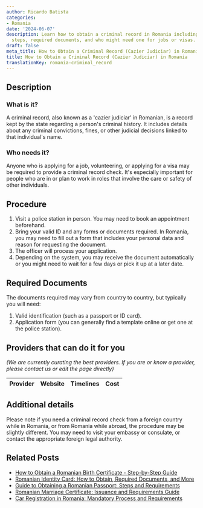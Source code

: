 ```yaml
---
author: Ricardo Batista
categories:
- Romania
date: '2024-06-07'
description: Learn how to obtain a criminal record in Romania including necessary
  steps, required documents, and who might need one for jobs or visas.
draft: false
meta_title: How to Obtain a Criminal Record (Cazier Judiciar) in Romania
title: How to Obtain a Criminal Record (Cazier Judiciar) in Romania
translationKey: romania-criminal_record
---
```


## Description
### What is it?
A criminal record, also known as a 'cazier judiciar' in Romanian, is a record kept by the state regarding a person's criminal history. It includes details about any criminal convictions, fines, or other judicial decisions linked to that individual's name.

### Who needs it?
Anyone who is applying for a job, volunteering, or applying for a visa may be required to provide a criminal record check. It's especially important for people who are in or plan to work in roles that involve the care or safety of other individuals. 

## Procedure
1. Visit a police station in person. You may need to book an appointment beforehand. 
2. Bring your valid ID and any forms or documents required. In Romania, you may need to fill out a form that includes your personal data and reason for requesting the document. 
3. The officer will process your application. 
4. Depending on the system, you may receive the document automatically or you might need to wait for a few days or pick it up at a later date. 

## Required Documents
The documents required may vary from country to country, but typically you will need: 

1. Valid identification (such as a passport or ID card).
2. Application form (you can generally find a template online or get one at the police station).

## Providers that can do it for you
_(We are currently curating the best providers. If you are or know a provider, please contact us or edit the page directly)_

| Provider        |     Website     |     Timelines    |       Cost      |
| :-------------: | :-------------: |  :-------------: | :-------------: |

## Additional details
Please note if you need a criminal record check from a foreign country while in Romania, or from Romania while abroad, the procedure may be slightly different. You may need to visit your embassy or consulate, or contact the appropriate foreign legal authority.
## Related Posts

- [How to Obtain a Romanian Birth Certificate - Step-by-Step Guide](https://tramitit.com/guides/romania/birth_certificate/)
- [Romanian Identity Card: How to Obtain, Required Documents, and More](https://tramitit.com/guides/romania/identity_card/)
- [Guide to Obtaining a Romanian Passport: Steps and Requirements](https://tramitit.com/guides/romania/passport/)
- [Romanian Marriage Certificate: Issuance and Requirements Guide](https://tramitit.com/guides/romania/marriage_certificate/)
- [Car Registration in Romania: Mandatory Process and Requirements](https://tramitit.com/guides/romania/car_registration/)
